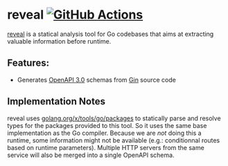 # reveal [![GitHub Actions](https://github.com/rekki/reveal/actions/workflows/ci.yml/badge.svg)](https://github.com/rekki/reveal/actions/workflows/ci.yml)

[reveal](https://github.com/rekki/reveal) is a statical analysis tool for Go
codebases that aims at extracting valuable information before runtime.

## Features:
- Generates [OpenAPI 3.0](https://swagger.io/specification/) schemas from
  [Gin](https://github.com/gin-gonic/gin) source code

## Implementation Notes

reveal uses
[golang.org/x/tools/go/packages](https://pkg.go.dev/golang.org/x/tools/go/packages)
to statically parse and resolve types for the packages provided to this tool. So
it uses the same base implementation as the Go compiler. Because we are _not_
doing this a runtime, some information might not be available (e.g.:
conditionnal routes based on runtime parameters). Multiple HTTP servers from the
same service will also be merged into a single OpenAPI schema.
